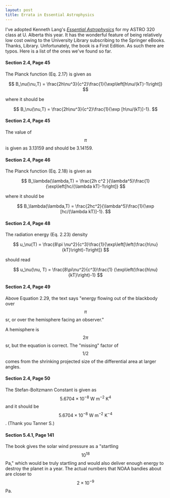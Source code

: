 ```yaml
---
layout: post
title: Errata in Essential Astrophysics
---
```


I've adopted Kenneth Lang's [_Essential Astrophysics_](http://link.springer.com/book/10.1007%2F978-3-642-35963-7) for my ASTRO 320 class at U. Alberta this year.  It has the wonderful feature of being relatively low cost owing to the University Library subscribing to the Springer eBooks.  Thanks, Library.  Unfortunately, the book is a First Edition.  As such there are typos.  Here is a list of the ones we've found so far.


#### Section 2.4, Page 45 
The Planck function (Eq. 2.17) is given as 

$$
B_\nu(\nu,T) = \frac{2h\nu^3}{c^2}\frac{1}{\exp\left[h\nu/(kT)-1\right]}
$$

where it should be 

$$
B_\nu(\nu,T) = \frac{2h\nu^3}{c^2}\frac{1}{\exp [h\nu/(kT)]-1}.
$$


#### Section 2.4, Page 45 
The value of $$\pi$$ is given as 3.13159 and should be 3.14159.

#### Section 2.4, Page 46

The Planck function (Eq. 2.18) is given as 

$$
B_\lambda(\lambda,T) = \frac{2h c^2 }{\lambda^5}\frac{1}{\exp\left[hc/(\lambda kT)-1\right]}
$$

where it should be 

$$
B_\lambda(\lambda,T) = \frac{2hc^2}{\lambda^5}\frac{1}{\exp [hc/(\lambda kT)]-1}.
$$

#### Section 2.4, Page 48
The radiation energy (Eq. 2.23) density

$$
u_\nu(T) = \frac{8\pi \nu^2}{c^3}\frac{1}{\exp\left[\left(\frac{h\nu}{kT}\right)-1\right]}
$$

should read

$$
u_\nu(\nu, T) = \frac{8\pi\nu^2}{c^3}\frac{1} {\exp\left(\frac{h\nu}{kT}\right)-1}
$$

#### Section 2.4, Page 49
Above Equation 2.29, the text says "energy flowing out of the blackbody over $$\pi$$ sr, or over the hemisphere facing an observer."

A hemisphere is $$2\pi$$ sr, but the equation is correct.  The "missing" factor of $$1/2$$ comes from the shrinking projected size of the differential area at larger angles.

#### Section 2.4, Page 50 
The Stefan-Boltzmann Constant is given as $$5.6704\times 10^{-8}\mathrm{~W~m^{-2}~K^{4}}$$ and it should be $$5.6704\times 10^{-8}\mathrm{~W~m^{-2}~K^{-4}}$$.  (Thank you Tanner S.)

#### Section 5.4.1, Page 141
The book gives the solar wind pressure as a "startling $$10^{18}$$ Pa," which would be truly startling and would also deliver enough energy to destroy the planet in a year.  The actual numbers that NOAA bandies about are closer to $$2\times 10^{-9}$$ Pa.